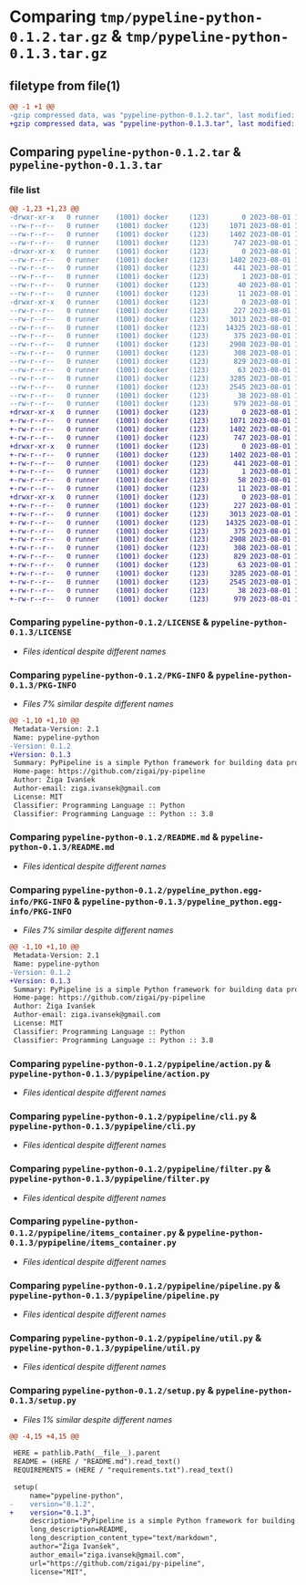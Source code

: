 # Comparing `tmp/pypeline-python-0.1.2.tar.gz` & `tmp/pypeline-python-0.1.3.tar.gz`

## filetype from file(1)

```diff
@@ -1 +1 @@
-gzip compressed data, was "pypeline-python-0.1.2.tar", last modified: Tue Aug  1 16:49:22 2023, max compression
+gzip compressed data, was "pypeline-python-0.1.3.tar", last modified: Tue Aug  1 16:57:41 2023, max compression
```

## Comparing `pypeline-python-0.1.2.tar` & `pypeline-python-0.1.3.tar`

### file list

```diff
@@ -1,23 +1,23 @@
-drwxr-xr-x   0 runner    (1001) docker     (123)        0 2023-08-01 16:49:22.378436 pypeline-python-0.1.2/
--rw-r--r--   0 runner    (1001) docker     (123)     1071 2023-08-01 16:49:13.000000 pypeline-python-0.1.2/LICENSE
--rw-r--r--   0 runner    (1001) docker     (123)     1402 2023-08-01 16:49:22.378436 pypeline-python-0.1.2/PKG-INFO
--rw-r--r--   0 runner    (1001) docker     (123)      747 2023-08-01 16:49:13.000000 pypeline-python-0.1.2/README.md
-drwxr-xr-x   0 runner    (1001) docker     (123)        0 2023-08-01 16:49:22.378436 pypeline-python-0.1.2/pypeline_python.egg-info/
--rw-r--r--   0 runner    (1001) docker     (123)     1402 2023-08-01 16:49:22.000000 pypeline-python-0.1.2/pypeline_python.egg-info/PKG-INFO
--rw-r--r--   0 runner    (1001) docker     (123)      441 2023-08-01 16:49:22.000000 pypeline-python-0.1.2/pypeline_python.egg-info/SOURCES.txt
--rw-r--r--   0 runner    (1001) docker     (123)        1 2023-08-01 16:49:22.000000 pypeline-python-0.1.2/pypeline_python.egg-info/dependency_links.txt
--rw-r--r--   0 runner    (1001) docker     (123)       40 2023-08-01 16:49:22.000000 pypeline-python-0.1.2/pypeline_python.egg-info/requires.txt
--rw-r--r--   0 runner    (1001) docker     (123)       11 2023-08-01 16:49:22.000000 pypeline-python-0.1.2/pypeline_python.egg-info/top_level.txt
-drwxr-xr-x   0 runner    (1001) docker     (123)        0 2023-08-01 16:49:22.378436 pypeline-python-0.1.2/pypipeline/
--rw-r--r--   0 runner    (1001) docker     (123)      227 2023-08-01 16:49:13.000000 pypeline-python-0.1.2/pypipeline/__init__.py
--rw-r--r--   0 runner    (1001) docker     (123)     3013 2023-08-01 16:49:13.000000 pypeline-python-0.1.2/pypipeline/action.py
--rw-r--r--   0 runner    (1001) docker     (123)    14325 2023-08-01 16:49:13.000000 pypeline-python-0.1.2/pypipeline/cli.py
--rw-r--r--   0 runner    (1001) docker     (123)      375 2023-08-01 16:49:13.000000 pypeline-python-0.1.2/pypipeline/constants.py
--rw-r--r--   0 runner    (1001) docker     (123)     2908 2023-08-01 16:49:13.000000 pypeline-python-0.1.2/pypipeline/filter.py
--rw-r--r--   0 runner    (1001) docker     (123)      308 2023-08-01 16:49:13.000000 pypeline-python-0.1.2/pypipeline/item.py
--rw-r--r--   0 runner    (1001) docker     (123)      829 2023-08-01 16:49:13.000000 pypeline-python-0.1.2/pypipeline/items_container.py
--rw-r--r--   0 runner    (1001) docker     (123)       63 2023-08-01 16:49:13.000000 pypeline-python-0.1.2/pypipeline/modifier.py
--rw-r--r--   0 runner    (1001) docker     (123)     3285 2023-08-01 16:49:13.000000 pypeline-python-0.1.2/pypipeline/pipeline.py
--rw-r--r--   0 runner    (1001) docker     (123)     2545 2023-08-01 16:49:13.000000 pypeline-python-0.1.2/pypipeline/util.py
--rw-r--r--   0 runner    (1001) docker     (123)       38 2023-08-01 16:49:22.378436 pypeline-python-0.1.2/setup.cfg
--rw-r--r--   0 runner    (1001) docker     (123)      979 2023-08-01 16:49:13.000000 pypeline-python-0.1.2/setup.py
+drwxr-xr-x   0 runner    (1001) docker     (123)        0 2023-08-01 16:57:41.418202 pypeline-python-0.1.3/
+-rw-r--r--   0 runner    (1001) docker     (123)     1071 2023-08-01 16:57:29.000000 pypeline-python-0.1.3/LICENSE
+-rw-r--r--   0 runner    (1001) docker     (123)     1402 2023-08-01 16:57:41.418202 pypeline-python-0.1.3/PKG-INFO
+-rw-r--r--   0 runner    (1001) docker     (123)      747 2023-08-01 16:57:29.000000 pypeline-python-0.1.3/README.md
+drwxr-xr-x   0 runner    (1001) docker     (123)        0 2023-08-01 16:57:41.414201 pypeline-python-0.1.3/pypeline_python.egg-info/
+-rw-r--r--   0 runner    (1001) docker     (123)     1402 2023-08-01 16:57:41.000000 pypeline-python-0.1.3/pypeline_python.egg-info/PKG-INFO
+-rw-r--r--   0 runner    (1001) docker     (123)      441 2023-08-01 16:57:41.000000 pypeline-python-0.1.3/pypeline_python.egg-info/SOURCES.txt
+-rw-r--r--   0 runner    (1001) docker     (123)        1 2023-08-01 16:57:41.000000 pypeline-python-0.1.3/pypeline_python.egg-info/dependency_links.txt
+-rw-r--r--   0 runner    (1001) docker     (123)       58 2023-08-01 16:57:41.000000 pypeline-python-0.1.3/pypeline_python.egg-info/requires.txt
+-rw-r--r--   0 runner    (1001) docker     (123)       11 2023-08-01 16:57:41.000000 pypeline-python-0.1.3/pypeline_python.egg-info/top_level.txt
+drwxr-xr-x   0 runner    (1001) docker     (123)        0 2023-08-01 16:57:41.414201 pypeline-python-0.1.3/pypipeline/
+-rw-r--r--   0 runner    (1001) docker     (123)      227 2023-08-01 16:57:29.000000 pypeline-python-0.1.3/pypipeline/__init__.py
+-rw-r--r--   0 runner    (1001) docker     (123)     3013 2023-08-01 16:57:29.000000 pypeline-python-0.1.3/pypipeline/action.py
+-rw-r--r--   0 runner    (1001) docker     (123)    14325 2023-08-01 16:57:29.000000 pypeline-python-0.1.3/pypipeline/cli.py
+-rw-r--r--   0 runner    (1001) docker     (123)      375 2023-08-01 16:57:29.000000 pypeline-python-0.1.3/pypipeline/constants.py
+-rw-r--r--   0 runner    (1001) docker     (123)     2908 2023-08-01 16:57:29.000000 pypeline-python-0.1.3/pypipeline/filter.py
+-rw-r--r--   0 runner    (1001) docker     (123)      308 2023-08-01 16:57:29.000000 pypeline-python-0.1.3/pypipeline/item.py
+-rw-r--r--   0 runner    (1001) docker     (123)      829 2023-08-01 16:57:29.000000 pypeline-python-0.1.3/pypipeline/items_container.py
+-rw-r--r--   0 runner    (1001) docker     (123)       63 2023-08-01 16:57:29.000000 pypeline-python-0.1.3/pypipeline/modifier.py
+-rw-r--r--   0 runner    (1001) docker     (123)     3285 2023-08-01 16:57:29.000000 pypeline-python-0.1.3/pypipeline/pipeline.py
+-rw-r--r--   0 runner    (1001) docker     (123)     2545 2023-08-01 16:57:29.000000 pypeline-python-0.1.3/pypipeline/util.py
+-rw-r--r--   0 runner    (1001) docker     (123)       38 2023-08-01 16:57:41.418202 pypeline-python-0.1.3/setup.cfg
+-rw-r--r--   0 runner    (1001) docker     (123)      979 2023-08-01 16:57:29.000000 pypeline-python-0.1.3/setup.py
```

### Comparing `pypeline-python-0.1.2/LICENSE` & `pypeline-python-0.1.3/LICENSE`

 * *Files identical despite different names*

### Comparing `pypeline-python-0.1.2/PKG-INFO` & `pypeline-python-0.1.3/PKG-INFO`

 * *Files 7% similar despite different names*

```diff
@@ -1,10 +1,10 @@
 Metadata-Version: 2.1
 Name: pypeline-python
-Version: 0.1.2
+Version: 0.1.3
 Summary: PyPipeline is a simple Python framework for building data processing pipelines.
 Home-page: https://github.com/zigai/py-pipeline
 Author: Žiga Ivanšek
 Author-email: ziga.ivansek@gmail.com
 License: MIT
 Classifier: Programming Language :: Python
 Classifier: Programming Language :: Python :: 3.8
```

### Comparing `pypeline-python-0.1.2/README.md` & `pypeline-python-0.1.3/README.md`

 * *Files identical despite different names*

### Comparing `pypeline-python-0.1.2/pypeline_python.egg-info/PKG-INFO` & `pypeline-python-0.1.3/pypeline_python.egg-info/PKG-INFO`

 * *Files 7% similar despite different names*

```diff
@@ -1,10 +1,10 @@
 Metadata-Version: 2.1
 Name: pypeline-python
-Version: 0.1.2
+Version: 0.1.3
 Summary: PyPipeline is a simple Python framework for building data processing pipelines.
 Home-page: https://github.com/zigai/py-pipeline
 Author: Žiga Ivanšek
 Author-email: ziga.ivansek@gmail.com
 License: MIT
 Classifier: Programming Language :: Python
 Classifier: Programming Language :: Python :: 3.8
```

### Comparing `pypeline-python-0.1.2/pypipeline/action.py` & `pypeline-python-0.1.3/pypipeline/action.py`

 * *Files identical despite different names*

### Comparing `pypeline-python-0.1.2/pypipeline/cli.py` & `pypeline-python-0.1.3/pypipeline/cli.py`

 * *Files identical despite different names*

### Comparing `pypeline-python-0.1.2/pypipeline/filter.py` & `pypeline-python-0.1.3/pypipeline/filter.py`

 * *Files identical despite different names*

### Comparing `pypeline-python-0.1.2/pypipeline/items_container.py` & `pypeline-python-0.1.3/pypipeline/items_container.py`

 * *Files identical despite different names*

### Comparing `pypeline-python-0.1.2/pypipeline/pipeline.py` & `pypeline-python-0.1.3/pypipeline/pipeline.py`

 * *Files identical despite different names*

### Comparing `pypeline-python-0.1.2/pypipeline/util.py` & `pypeline-python-0.1.3/pypipeline/util.py`

 * *Files identical despite different names*

### Comparing `pypeline-python-0.1.2/setup.py` & `pypeline-python-0.1.3/setup.py`

 * *Files 1% similar despite different names*

```diff
@@ -4,15 +4,15 @@
 
 HERE = pathlib.Path(__file__).parent
 README = (HERE / "README.md").read_text()
 REQUIREMENTS = (HERE / "requirements.txt").read_text()
 
 setup(
     name="pypeline-python",
-    version="0.1.2",
+    version="0.1.3",
     description="PyPipeline is a simple Python framework for building data processing pipelines.",
     long_description=README,
     long_description_content_type="text/markdown",
     author="Žiga Ivanšek",
     author_email="ziga.ivansek@gmail.com",
     url="https://github.com/zigai/py-pipeline",
     license="MIT",
```

